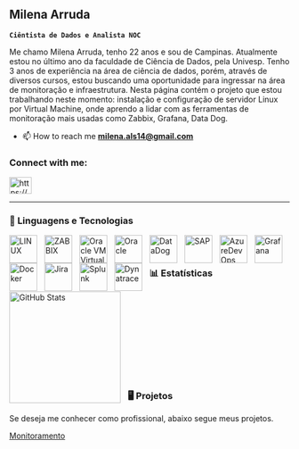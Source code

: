 ## Milena Arruda

**`Ciêntista de Dados e Analista NOC`**

Me chamo Milena Arruda, tenho 22 anos e sou de Campinas. Atualmente estou no último ano da faculdade de Ciência de Dados, pela Univesp. Tenho 3 anos de experiência na área de ciência de dados, porém, através de diversos cursos, estou buscando uma oportunidade para ingressar na área de monitoração e infraestrutura. Nesta página contém o projeto que estou trabalhando neste momento: instalação e configuração de servidor Linux por Virtual Machine, onde aprendo a lidar com as ferramentas de monitoração mais usadas como Zabbix, Grafana, Data Dog.

- 📫 How to reach me **milena.als14@gmail.com**

<h3 align="left">Connect with me:</h3>
<p align="left">
<a href="https://www.linkedin.com/in/milena-arruda-672677201/" target="blank"><img align="center" src="https://raw.githubusercontent.com/rahuldkjain/github-profile-readme-generator/master/src/images/icons/Social/linked-in-alt.svg" alt="https://www.linkedin.com/in/milena-arruda-672677201/" height="30" width="40" /></a>
</p>

---

### 🤖 Linguagens e Tecnologias

<img 
    align="left" 
    alt="LINUX"
    title="LINUX" 
    width="50px" 
    style="padding-right: 10px;" 
    src="https://cdn.jsdelivr.net/gh/devicons/devicon@latest/icons/linux/linux-original.svg" 
/>
<img 
    align="left" 
    alt="ZABBIX" 
    title="ZABBIX"
    width="50px" 
    style="padding-right: 10px;" 
    src="https://upload.wikimedia.org/wikipedia/commons/thumb/5/5d/Zabbix_logo_square.svg/2500px-Zabbix_logo_square.svg.png" 
/>
<img 
    align="left" 
    alt="Oracle VM VirtualBox" 
    title="Oracle VM VirtualBox"
    width="50px" 
    style="padding-right: 10px;" 
    src="https://www.oracle.com/img/tech/virtualboxcube.png" 
/>
<img 
    align="left" 
    alt="Oracle"
    title="Oracle" 
    width="50px" 
    style="padding-right: 10px;" 
    src="https://cdn.jsdelivr.net/gh/devicons/devicon@latest/icons/oracle/oracle-original.svg" 
/>
<img 
    align="left" 
    alt="DataDog"
    title="DataDog" 
    width="50px" 
    style="padding-right: 10px;" 
    src="https://upload.wikimedia.org/wikipedia/en/thumb/7/7e/Datadog_logo.svg/800px-Datadog_logo.svg.png" 
/>
<img 
    align="left" 
    alt="SAP" 
    title="SAP"
    width="50px" 
    style="padding-right: 10px;" 
    src="https://upload.wikimedia.org/wikipedia/commons/thumb/5/59/SAP_2011_logo.svg/1200px-SAP_2011_logo.svg.png" 
/>
<img 
    align="left" 
    alt="AzureDevOps"
    title="AzureDevOps" 
    width="50px" 
    style="padding-right: 10px;" 
    src="https://cdn.jsdelivr.net/gh/devicons/devicon@latest/icons/azuredevops/azuredevops-original.svg" 
/>
<img 
    align="left" 
    alt="Grafana" 
    title="Grafana"
    width="50px" 
    style="padding-right: 10px;" 
    src="https://cdn.jsdelivr.net/gh/devicons/devicon@latest/icons/grafana/grafana-original-wordmark.svg" 
/>
<img 
    align="left" 
    alt="Docker" 
    title="Docker"
    width="50px" 
    style="padding-right: 10px;" 
    src="https://cdn.jsdelivr.net/gh/devicons/devicon@latest/icons/docker/docker-original-wordmark.svg" 
/>
<img 
    align="left" 
    alt="Jira" 
    title="Jira"
    width="50px" 
    style="padding-right: 10px;" 
    src="https://cdn.jsdelivr.net/gh/devicons/devicon@latest/icons/jira/jira-original-wordmark.svg" 
/>
<img 
    align="left" 
    alt="Splunk" 
    title="Splunk"
    width="50px" 
    style="padding-right: 10px;" 
    src="https://cdn.jsdelivr.net/gh/devicons/devicon@latest/icons/splunk/splunk-original-wordmark.svg" 
/>
<img 
    align="left" 
    alt="Dynatrace" 
    title="Dynatrace"
    width="50px" 
    style="padding-right: 10px;" 
    src="https://images.icon-icons.com/2699/PNG/512/dynatrace_logo_icon_168227.png" 
/>
<br/>
<br/>
### 📊 Estatísticas

<p>
  <img 
    align="left" 
    alt="GitHub Stats" 
    height="200" 
    style="padding-right: 10px;" 
    src="https://github-readme-stats.vercel.app/api?username=milenaleitesilva&show_icons=true&theme=tokyonight&include_all_commits=true&locale=pt-br" 
  />


<br/>
<br/>
<br/>
<br/>
<br/>
<br/>
<br/>
<br/>
<br/>

### 🖥️ Projetos

Se deseja me conhecer como profissional, abaixo segue meus projetos.

<p>
    <a href="https://github.com/milenaleitesilva/monitoramento" target_blank">Monitoramento</a> 
  </p>


